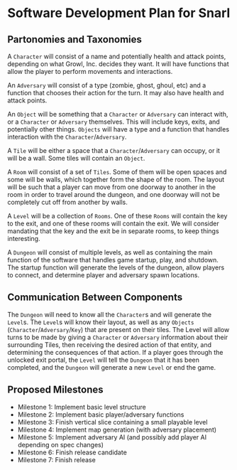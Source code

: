 # Software Development Plan for Snarl

## Partonomies and Taxonomies
A `Character` will consist of a name and potentially health and attack points, depending on what Growl, Inc. decides they want. It will have functions that allow the player to perform movements and interactions.

An `Adversary` will consist of a type (zombie, ghost, ghoul, etc) and a function that chooses their action for the turn. It may also have health and attack points.

An `Object` will be something that a `Character` or `Adversary` can interact with, or a `Character` or `Adversary` themselves. This will include keys, exits, and potentially other things. `Objects` will have a type and a function that handles interaction with the `Character`/`Adversary`.

A `Tile` will be either a space that a `Character`/`Adversary` can occupy, or it will be a wall. Some tiles will contain an `Object`.

A `Room` will consist of a set of `Tiles`. Some of them will be open spaces and some will be walls, which together form the shape of the room. The layout will be such that a player can move from one doorway to another in the room in order to travel around the dungeon, and one doorway will not be completely cut off from another by walls.

A `Level` will be a collection of `Rooms`. One of these `Rooms` will contain the key to the exit, and one of these rooms will contain the exit. We will consider mandating that the key and the exit be in separate rooms, to keep things interesting.

A `Dungeon` will consist of multiple levels, as well as containing the main function of the software that handles game startup, play, and shutdown. The startup function will generate the levels of the dungeon, allow players to connect, and determine player and adversary spawn locations. 

## Communication Between Components
The `Dungeon` will need to know all the `Character`s and will generate the `Level`s. The `Level`s will know their layout, as well as any `Objects` (`Character`/`Adversary`/`Key`) that are present on their tiles. The Level will allow turns to
be made by giving a `Character` or `Adversary` information about their surrounding Tiles, then receiving the desired action of that entity, and
determining the consequences of that action. If a player goes through the unlocked exit portal, the `Level` will tell the `Dungeon`
that it has been completed, and the `Dungeon` will generate a new `Level` or end the game. 

## Proposed Milestones
- Milestone 1: Implement basic level structure
- Milestone 2: Implement basic player/adversary functions
- Milestone 3: Finish vertical slice containing a small playable level
- Milestone 4: Implement map generation (with adversary placement)
- Milestone 5: Implement adversary AI (and possibly add player AI depending on spec changes)
- Milestone 6: Finish release candidate
- Milestone 7: Finish release